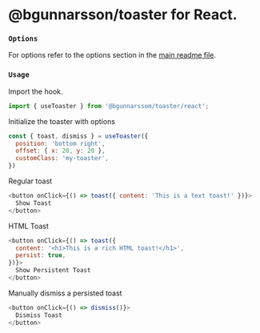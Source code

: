 # @bgunnarsson/toaster for React.

### `Options`

For options refer to the options section in the [main readme file](../README.md#options).

### `Usage`

Import the hook.
```javascript
import { useToaster } from '@bgunnarssom/toaster/react';
```

Initialize the toaster with options
```javascript
const { toast, dismiss } = useToaster({
  position: 'bottom right',
  offset: { x: 20, y: 20 },
  customClass: 'my-toaster',
})
```

Regular toast
```javascript
<button onClick={() => toast({ content: 'This is a text toast!' })}>
  Show Toast
</button>
```

HTML Toast
```javascript
<button onClick={() => toast({
  content: '<h1>This is a rich HTML toast!</h1>',
  persist: true,
})}>
  Show Persistent Toast
</button>
```

Manually dismiss a persisted toast
```javascript
<button onClick={() => dismiss()}>
  Dismiss Toast
</button>
```
